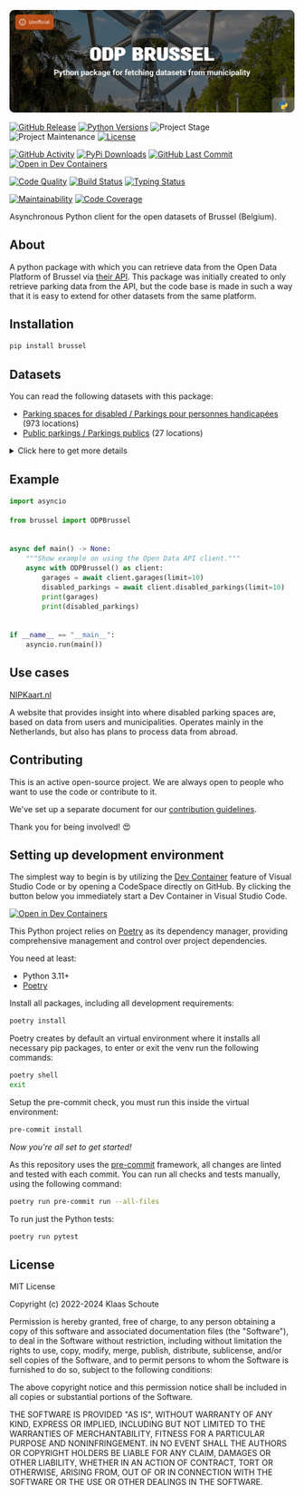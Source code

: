 <!-- Banner -->
![alt Banner of the ODP Brussel package](https://raw.githubusercontent.com/klaasnicolaas/python-brussel/main/assets/header_brussel-min.png)

<!-- PROJECT SHIELDS -->
[![GitHub Release][releases-shield]][releases]
[![Python Versions][python-versions-shield]][pypi]
![Project Stage][project-stage-shield]
![Project Maintenance][maintenance-shield]
[![License][license-shield]](LICENSE)

[![GitHub Activity][commits-shield]][commits-url]
[![PyPi Downloads][downloads-shield]][downloads-url]
[![GitHub Last Commit][last-commit-shield]][commits-url]
[![Open in Dev Containers][devcontainer-shield]][devcontainer]

[![Code Quality][code-quality-shield]][code-quality]
[![Build Status][build-shield]][build-url]
[![Typing Status][typing-shield]][typing-url]

[![Maintainability][maintainability-shield]][maintainability-url]
[![Code Coverage][codecov-shield]][codecov-url]

Asynchronous Python client for the open datasets of Brussel (Belgium).

## About

A python package with which you can retrieve data from the Open Data Platform of Brussel via [their API][api]. This package was initially created to only retrieve parking data from the API, but the code base is made in such a way that it is easy to extend for other datasets from the same platform.

## Installation

```bash
pip install brussel
```

## Datasets

You can read the following datasets with this package:

- [Parking spaces for disabled / Parkings pour personnes handicapées][disabled_parkings] (973 locations)
- [Public parkings / Parkings publics][park_and_rides] (27 locations)

<details>
    <summary>Click here to get more details</summary>

### Disabled parkings

Parameters:

- **limit** (default: 10) - How many results you want to retrieve.

| Variable | Type | Description |
| :------- | :--- | :---------- |
| `spot_id` | int | The ID of the parking spot |
| `number` | int | How many parking spots there are on this location |
| `orientation` | str | The orientation of the parking spot |
| `area` | dict(str) | The area of the parking spot in multiple languages |
| `longitude` | float | The longitude of the parking spot |
| `latitude` | float | The latitude of the parking spot |
| `updated_at` | datetime | The last time the data was updated |

### Garages

Parameters:

- **limit** (default: 10) - How many results you want to retrieve.

| Variable | Type | Description |
| :------- | :--- | :---------- |
| `garage_id` | int | The ID of the garage |
| `name` | dict(str) | The name of the garage in multiple languages |
| `capacity` | int | The capacity of the garage |
| `provider` | string | The organization that manages this garage |
| `longitude` | float | The longitude of the garage |
| `latitude` | float | The latitude of the garage |
| `updated_at` | datetime | The last time the data was updated |
</details>

## Example

```python
import asyncio

from brussel import ODPBrussel


async def main() -> None:
    """Show example on using the Open Data API client."""
    async with ODPBrussel() as client:
        garages = await client.garages(limit=10)
        disabled_parkings = await client.disabled_parkings(limit=10)
        print(garages)
        print(disabled_parkings)


if __name__ == "__main__":
    asyncio.run(main())
```

## Use cases

[NIPKaart.nl][nipkaart]

A website that provides insight into where disabled parking spaces are, based
on data from users and municipalities. Operates mainly in the Netherlands, but
also has plans to process data from abroad.

## Contributing

This is an active open-source project. We are always open to people who want to
use the code or contribute to it.

We've set up a separate document for our
[contribution guidelines](CONTRIBUTING.md).

Thank you for being involved! :heart_eyes:

## Setting up development environment

The simplest way to begin is by utilizing the [Dev Container][devcontainer]
feature of Visual Studio Code or by opening a CodeSpace directly on GitHub.
By clicking the button below you immediately start a Dev Container in Visual Studio Code.

[![Open in Dev Containers][devcontainer-shield]][devcontainer]

This Python project relies on [Poetry][poetry] as its dependency manager,
providing comprehensive management and control over project dependencies.

You need at least:

- Python 3.11+
- [Poetry][poetry-install]

Install all packages, including all development requirements:

```bash
poetry install
```

Poetry creates by default an virtual environment where it installs all
necessary pip packages, to enter or exit the venv run the following commands:

```bash
poetry shell
exit
```

Setup the pre-commit check, you must run this inside the virtual environment:

```bash
pre-commit install
```

*Now you're all set to get started!*

As this repository uses the [pre-commit][pre-commit] framework, all changes
are linted and tested with each commit. You can run all checks and tests
manually, using the following command:

```bash
poetry run pre-commit run --all-files
```

To run just the Python tests:

```bash
poetry run pytest
```

## License

MIT License

Copyright (c) 2022-2024 Klaas Schoute

Permission is hereby granted, free of charge, to any person obtaining a copy
of this software and associated documentation files (the "Software"), to deal
in the Software without restriction, including without limitation the rights
to use, copy, modify, merge, publish, distribute, sublicense, and/or sell
copies of the Software, and to permit persons to whom the Software is
furnished to do so, subject to the following conditions:

The above copyright notice and this permission notice shall be included in all
copies or substantial portions of the Software.

THE SOFTWARE IS PROVIDED "AS IS", WITHOUT WARRANTY OF ANY KIND, EXPRESS OR
IMPLIED, INCLUDING BUT NOT LIMITED TO THE WARRANTIES OF MERCHANTABILITY,
FITNESS FOR A PARTICULAR PURPOSE AND NONINFRINGEMENT. IN NO EVENT SHALL THE
AUTHORS OR COPYRIGHT HOLDERS BE LIABLE FOR ANY CLAIM, DAMAGES OR OTHER
LIABILITY, WHETHER IN AN ACTION OF CONTRACT, TORT OR OTHERWISE, ARISING FROM,
OUT OF OR IN CONNECTION WITH THE SOFTWARE OR THE USE OR OTHER DEALINGS IN THE
SOFTWARE.

[api]: https://bruxellesdata.opendatasoft.com/explore
[disabled_parkings]: https://bruxellesdata.opendatasoft.com/explore/dataset/parking-voirie-pmr-ville-de-bruxelles
[park_and_rides]: https://bruxellesdata.opendatasoft.com/explore/dataset/bruxelles_parkings_publics
[nipkaart]: https://www.nipkaart.nl

<!-- MARKDOWN LINKS & IMAGES -->
[build-shield]: https://github.com/klaasnicolaas/python-brussel/actions/workflows/tests.yaml/badge.svg
[build-url]: https://github.com/klaasnicolaas/python-brussel/actions/workflows/tests.yaml
[code-quality-shield]: https://github.com/klaasnicolaas/python-brussel/actions/workflows/codeql.yaml/badge.svg
[code-quality]: https://github.com/klaasnicolaas/python-brussel/actions/workflows/codeql.yaml
[commits-shield]: https://img.shields.io/github/commit-activity/y/klaasnicolaas/python-brussel.svg
[commits-url]: https://github.com/klaasnicolaas/python-brussel/commits/main
[codecov-shield]: https://codecov.io/gh/klaasnicolaas/python-brussel/branch/main/graph/badge.svg?token=qf9A9Hlk4I
[codecov-url]: https://codecov.io/gh/klaasnicolaas/python-brussel
[devcontainer-shield]: https://img.shields.io/static/v1?label=Dev%20Containers&message=Open&color=blue&logo=visualstudiocode
[devcontainer]: https://vscode.dev/redirect?url=vscode://ms-vscode-remote.remote-containers/cloneInVolume?url=https://github.com/klaasnicolaas/python-brussel
[downloads-shield]: https://img.shields.io/pypi/dm/brussel
[downloads-url]: https://pypistats.org/packages/brussel
[license-shield]: https://img.shields.io/github/license/klaasnicolaas/python-brussel.svg
[last-commit-shield]: https://img.shields.io/github/last-commit/klaasnicolaas/python-brussel.svg
[maintenance-shield]: https://img.shields.io/maintenance/yes/2024.svg
[maintainability-shield]: https://api.codeclimate.com/v1/badges/b978435e9849ca199fc7/maintainability
[maintainability-url]: https://codeclimate.com/github/klaasnicolaas/python-brussel/maintainability
[project-stage-shield]: https://img.shields.io/badge/project%20stage-experimental-yellow.svg
[pypi]: https://pypi.org/project/brussel/
[python-versions-shield]: https://img.shields.io/pypi/pyversions/brussel
[typing-shield]: https://github.com/klaasnicolaas/python-brussel/actions/workflows/typing.yaml/badge.svg
[typing-url]: https://github.com/klaasnicolaas/python-brussel/actions/workflows/typing.yaml
[releases-shield]: https://img.shields.io/github/release/klaasnicolaas/python-brussel.svg
[releases]: https://github.com/klaasnicolaas/python-brussel/releases

[poetry-install]: https://python-poetry.org/docs/#installation
[poetry]: https://python-poetry.org
[pre-commit]: https://pre-commit.com
